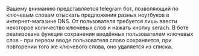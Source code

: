 Вашему вниманию представляется telegram бот, позволяющий по ключевым словам отыскать предложения разных ноутбуков в интернет-магазине DNS. От пользователя требуется лишь ввести некоторое количество ключевых слов и нажать кнопку serach. В боте реализована функция сохранения введённых пользователем ключевых слов - при первом вводе пользователя слово сохраняется, при повторении того же ключевого слова, оно удаляется из списка.
